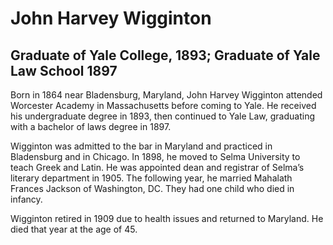 # John Harvey Wigginton
## Graduate of Yale College, 1893; Graduate of Yale Law School 1897
Born in 1864 near Bladensburg, Maryland, John Harvey Wigginton attended Worcester Academy in Massachusetts before coming to Yale. He received his undergraduate degree in 1893, then continued to Yale Law, graduating with a bachelor of laws degree in 1897.

Wigginton was admitted to the bar in Maryland and practiced in Bladensburg and in Chicago. In 1898, he moved to Selma University to teach Greek and Latin. He was appointed dean and registrar of Selma’s literary department in 1905. The following year, he married Mahalath Frances Jackson of Washington, DC. They had one child who died in infancy.

Wigginton retired in 1909 due to health issues and returned to Maryland. He died that year at the age of 45.
